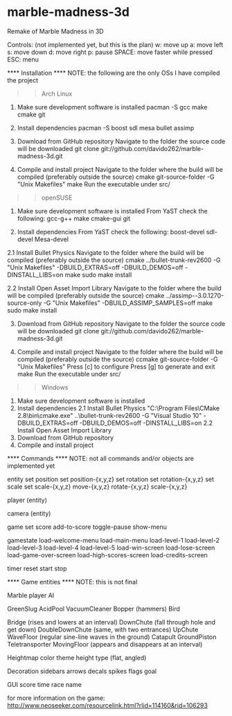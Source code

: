marble-madness-3d
=================

Remake of Marble Madness in 3D

Controls: (not implemented yet, but this is the plan)
w:      move up
a:      move left
s:      move down
d:      move right
p:      pause
SPACE:  move faster while pressed
ESC:    menu

**** Installation ****
NOTE: the following are the only OSs I have compiled the project

>> Arch Linux
1. Make sure development software is installed
pacman -S gcc make cmake git

2. Install dependencies
pacman -S boost sdl mesa bullet assimp

3. Download from GitHub repository
Navigate to the folder the source code will be downloaded
git clone git://github.com/davido262/marble-madness-3d.git

4. Compile and install project
Navigate to the folder where the build will be compiled (preferably outside the source)
cmake git-source-folder -G "Unix Makefiles"
make
Run the executable under src/


>> openSUSE
1. Make sure development software is installed
From YaST check the following: gcc-g++ make cmake-gui git

2. Install dependencies
From YaST check the following: boost-devel sdl-devel Mesa-devel

2.1 Install Bullet Physics
Navigate to the folder where the build will be compiled (preferably outside the source)
cmake ../bullet-trunk-rev2600 -G "Unix Makefiles" -DBUILD_EXTRAS=off -DBUILD_DEMOS=off -DINSTALL_LIBS=on
make
sudo make install

2.2 Install Open Asset Import Library
Navigate to the folder where the build will be compiled (preferably outside the source)
cmake ../assimp--3.0.1270-source-only -G "Unix Makefiles" -DBUILD_ASSIMP_SAMPLES=off
make
sudo make install

3. Download from GitHub repository
Navigate to the folder the source code will be downloaded
git clone git://github.com/davido262/marble-madness-3d.git

4. Compile and install project
Navigate to the folder where the build will be compiled (preferably outside the source)
ccmake git-source-folder -G "Unix Makefiles"
Press [c] to configure
Press [g] to generate and exit
make
Run the executable under src/


>> Windows
1. Make sure development software is installed
2. Install dependencies
2.1 Install Bullet Physics
"C:\Program Files\CMake 2.8\bin\cmake.exe" ..\bullet-trunk-rev2600 -G "Visual Studio 10" -DBUILD_EXTRAS=off -DBUILD_DEMOS=off -DINSTALL_LIBS=on
2.2 Install Open Asset Import Library
3. Download from GitHub repository
4. Compile and install project


**** Commands ****
NOTE: not all commands and/or objects are implemented yet

entity
    set position
    set position-{x,y,z}
    set rotation
    set rotation-{x,y,z}
    set scale
    set scale-{x,y,z}
    move-{x,y,z}
    rotate-{x,y,z}
    scale-{x,y,z}

player (entity)

camera (entity)

game
    set score
    add-to-score
    toggle-pause
    show-menu

gamestate
    load-welcome-menu
    load-main-menu
    load-level-1
    load-level-2
    load-level-3
    load-level-4
    load-level-5
    load-win-screen
    load-lose-screen
    load-game-over-screen
    load-high-scores-screen
    load-credits-screen

timer
    reset
    start
    stop

**** Game entities ****
NOTE: this is not final

Marble
    player
    AI

GreenSlug
AcidPool
VacuumCleaner
Bopper (hammers)
Bird

Bridge (rises and lowers at an interval)
DownChute (fall through hole and get down)
DoubleDownChute (same, with two entrances)
UpChute
WaveFloor (regular sine-line waves in the ground)
Catapult
GroundPiston
Teletransporter
MovingFloor (appears and disappears at an interval)

Heightmap
    color theme
    height
    type (flat, angled)

Decoration
    sidebars
    arrows
    decals
    spikes
    flags
    goal

GUI
    score
    time
    race name

for more information on the game:
http://www.neoseeker.com/resourcelink.html?rlid=114160&rid=106293